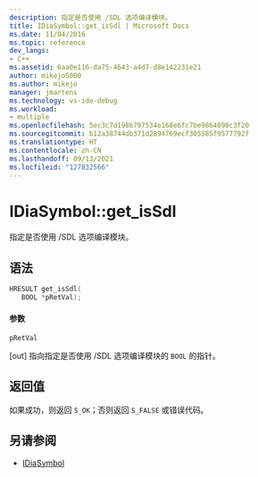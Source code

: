 ```yaml
---
description: 指定是否使用 /SDL 选项编译模块。
title: IDiaSymbol::get_isSdl | Microsoft Docs
ms.date: 11/04/2016
ms.topic: reference
dev_langs:
- C++
ms.assetid: 6aa0e116-da75-4643-a4d7-d8e142231e21
author: mikejo5000
ms.author: mikejo
manager: jmartens
ms.technology: vs-ide-debug
ms.workload:
- multiple
ms.openlocfilehash: 5ec3c7d1986797534e168e6fc7be9864098c3f20
ms.sourcegitcommit: b12a38744db371d2894769ecf305585f9577792f
ms.translationtype: HT
ms.contentlocale: zh-CN
ms.lasthandoff: 09/13/2021
ms.locfileid: "127832566"
---
```

# <a name="idiasymbolget_issdl"></a>IDiaSymbol::get_isSdl
指定是否使用 /SDL 选项编译模块。

## <a name="syntax"></a>语法

```C++
HRESULT get_isSdl(
   BOOL *pRetVal);
```

#### <a name="parameters"></a>参数
 `pRetVal`

[out] 指向指定是否使用 /SDL 选项编译模块的 `BOOL` 的指针。

## <a name="return-value"></a>返回值
 如果成功，则返回 `S_OK`；否则返回 `S_FALSE` 或错误代码。

## <a name="see-also"></a>另请参阅
- [IDiaSymbol](../../debugger/debug-interface-access/idiasymbol.md)
